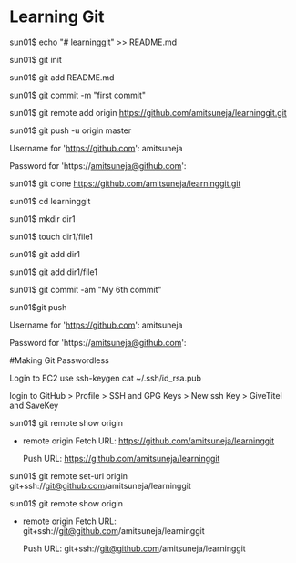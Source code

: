 # Learning Git
sun01$ echo "# learninggit" >> README.md


sun01$ git init



sun01$ git add README.md




sun01$ git commit -m "first commit"



sun01$ git remote add origin https://github.com/amitsuneja/learninggit.git



sun01$ git push -u origin master

Username for 'https://github.com': amitsuneja

Password for 'https://amitsuneja@github.com':






sun01$ git clone https://github.com/amitsuneja/learninggit.git

sun01$ cd learninggit

sun01$ mkdir dir1

sun01$ touch dir1/file1


sun01$ git add dir1

sun01$ git add dir1/file1



sun01$ git commit -am "My 6th commit"



sun01$git push

Username for 'https://github.com': amitsuneja

Password for 'https://amitsuneja@github.com':



#Making Git Passwordless

Login to EC2
use ssh-keygen
cat ~/.ssh/id_rsa.pub

login to GitHub > Profile > SSH and GPG Keys > New ssh Key > GiveTitel and SaveKey 

sun01$ git remote show origin
* remote origin
  Fetch URL: https://github.com/amitsuneja/learninggit

  Push  URL: https://github.com/amitsuneja/learninggit



sun01$ git remote set-url origin git+ssh://git@github.com/amitsuneja/learninggit


sun01$ git remote show origin
* remote origin
  Fetch URL: git+ssh://git@github.com/amitsuneja/learninggit


  Push  URL: git+ssh://git@github.com/amitsuneja/learninggit
